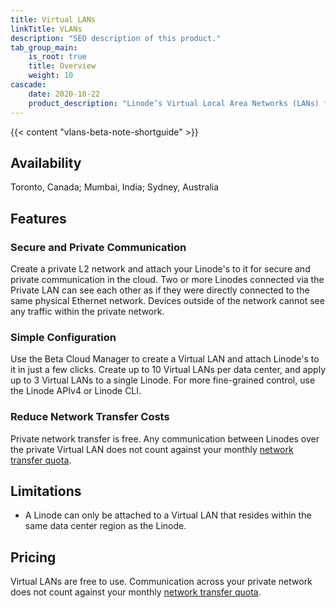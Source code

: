 ```yaml
---
title: Virtual LANs
linkTitle: VLANs
description: "SEO description of this product."
tab_group_main:
    is_root: true
    title: Overview
    weight: 10
cascade:
    date: 2020-10-22
    product_description: "Linode’s Virtual Local Area Networks (LANs) feature allows you to create private L2 networks in the cloud where Linodes can communicate privately and securely. Two or more Linodes connected via the Virtual LAN can see each other as if they were directly connected to the same physical Ethernet network."
---
```

{{< content "vlans-beta-note-shortguide" >}}

## Availability

Toronto, Canada; Mumbai, India; Sydney, Australia

## Features

### Secure and Private Communication

Create a private L2 network and attach your Linode's to it for secure and private communication in the cloud. Two or more Linodes connected via the Private LAN can see each other as if they were directly connected to the same physical Ethernet network. Devices outside of the network cannot see any traffic within the private network.

### Simple Configuration

Use the Beta Cloud Manager to create a Virtual LAN and attach Linode's to it in just a few clicks. Create up to 10 Virtual LANs per data center, and apply up to 3 Virtual LANs to a single Linode. For more fine-grained control, use the Linode APIv4 or Linode CLI.

### Reduce Network Transfer Costs

Private network transfer is free. Any communication between Linodes over the private Virtual LAN does not count against your monthly [network transfer quota](/docs/guides/network-transfer-quota/).

## Limitations

* A Linode can only be attached to a Virtual LAN that resides within the same data center region as the Linode.

## Pricing

Virtual LANs are free to use. Communication across your private network does not count against your monthly [network transfer quota](/docs/guides/network-transfer-quota/).
